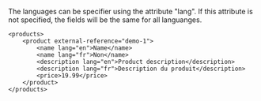 The languages can be specifier using the attribute "lang". If this attribute is not specified, the fields will be the same for all languanges.


```
<products>
	<product external-reference="demo-1">
		<name lang="en">Name</name>
		<name lang="fr">Non</name>
		<description lang="en">Product description</description>
		<description lang="fr">Description du produit</description>
		<price>19.99</price>
	</product>
</products>
```
